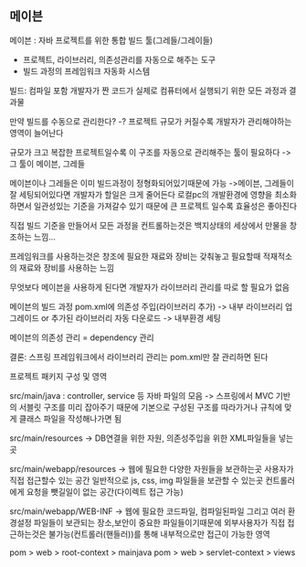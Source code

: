 
메이븐
----

메이븐 : 자바 프로젝트를 위한 통합 빌드 툴(그레들/그레이들)

- 프로젝트, 라이브러리, 의존성관리를 자동으로 해주는 도구
- 빌드 과정의 프레임워크 자동화 시스템

빌드: 컴파일 포함 개발자가 짠 코드가 실제로 컴퓨터에서 실행되기 위한 모든 과정과 결과물

만약 빌드를 수동으로 관리한다?
-? 프로젝트 규모가 커질수록 개발자가 관리해야하는 영역이 늘어난다

규모가 크고 복잡한 프로젝트일수록 이 구조를 자동으로 관리해주는 툴이 필요하다  -> 그 툴이 메이븐, 그레들

메이븐이나 그레들은 이미 빌드과정이 정형화되어있기때문에 가능
->메이븐, 그레들이 잘 세팅되어있다면 개발자가 할일은 크게 줄어든다
로컬pc의 개발환경에 영향을 최소화하면서 일관성있는 기준을 가져갈수 있기 때문에 큰 프로젝트 일수록 효율성은 좋아진다

직접 빌드 기준을 만들어서 모든 과정을 컨트롤하는것은
백지상태의 세상에서 만물을 창조하는 느낌...

프레임워크를 사용하는것은 창조에 필요한 재료와 장비는 갖춰놓고
필요할때 적재적소의 재료와 장비를 사용하는 느낌

무엇보다 메이븐을 사용하게 된다면 개발자가 라이브러리 관리를 따로 할 필요가 없음

메이븐의 빌드 과정
pom.xml에 의존성 주입(라이브러리 추가) -> 내부 라이브러리 업그레이드 or 추가된 라이브러리 자동 다운로드 -> 내부환경 세팅

메이븐의 의존성 관리 = dependency 관리

결론: 스프링 프레임워크에서 라이브러리 관리는 pom.xml만 잘 관리하면 된다

프로젝트 패키지 구성 및 영역

src/main/java : controller, service 등 자바 파일의 모음
-> 스프링에서 MVC 기반의 서블릿 구조를 미리 잡아주기 때문에
기본으로 구성된 구조를 따라가거나
규칙에 맞게 클래스 파일을 작성해나가면 됨

src/main/resources
-> DB연결을 위한 자원, 의존성주입을 위한 XML파일들을 넣는곳

src/main/webapp/resources
-> 웹에 필요한 다양한 자원들을 보관하는곳
사용자가 직접 접근할수 있는 공간
일반적으로 js, css, img 파일들을 보관할 수 있는곳
컨트롤러에게 요청을 뺏길일이 없는 공간(다이렉트 접근 가능)

src/main/webapp/WEB-INF
-> 웹에 필요한 코드파일, 컴파일된파일 그리고 여러 환경설정 파일들이
보관되는 장소,보안이 중요한 파일들이기때문에 외부사용자가
직접 접근하는것은 불가능(컨트롤러(핸들러))를 통해
내부적으로만 접근이 가능한 영역

pom > web > root-context >  mainjava
pom > web > servlet-context > views
